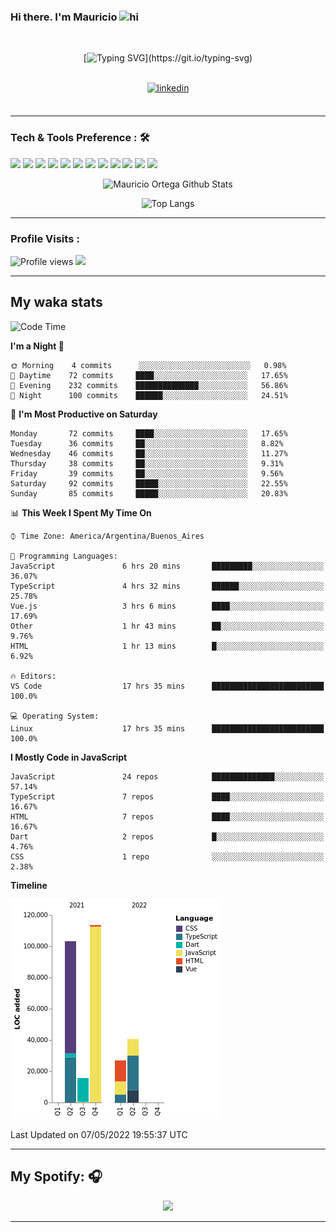 ### Hi there. I'm Mauricio <img src="https://user-images.githubusercontent.com/1303154/88677602-1635ba80-d120-11ea-84d8-d263ba5fc3c0.gif" width="28px" alt="hi">
<br /> 

<div align="center">
  
[![Typing SVG](https://readme-typing-svg.herokuapp.com?size=25&duration=7000&center=true&vCenter=true&width=650&height=40&lines=WELCOME!;My+name+is+Mauricio+Ortega...;I+am+a+Front-End+Developer...;I+hope+you+find+what+you+are+looking+for...;You+have+my+contact+information...;MAY+THE+FORCE+BE+WITH+YOU...)](https://git.io/typing-svg)

</div>
  
<br />

<div align="center">
  
<a href="https://www.linkedin.com/in/mauricio-sebasti%C3%A1n-ortega-71b43788/" target="_blank">
<img src=https://img.shields.io/badge/linkedin-%231E77B5.svg?&style=for-the-badge&logo=linkedin&logoColor=white alt=linkedin style="margin-bottom: 5px;" />
</a>
  
</div>

<br />



<!--
**Nekzus/Nekzus** is a ✨ _special_ ✨ repository because its `README.md` (this file) appears on your GitHub profile.

Here are some ideas to get you started:

- 🔭 I’m currently working on ...
- 🌱 I’m currently learning ...
- 👯 I’m looking to collaborate on ...
- 🤔 I’m looking for help with ...
- 💬 Ask me about ...
- 📫 How to reach me: ...
- 😄 Pronouns: ...
- ⚡ Fun fact: ...
-->

---

### Tech & Tools Preference : 🛠

<img src = "https://img.shields.io/badge/-HTML5-E34F26?style=flat&logo=html5&logoColor=white"> <img src = "https://img.shields.io/badge/-CSS3-1572B6?style=flat&logo=css3&logoColor=white">
<img src="https://img.shields.io/badge/-Bootstrap-563D7C?style=flat&logo=bootstrap&logoColor=white">
<img src="https://img.shields.io/badge/-JavaScript-eed718?style=flat&logo=javascript&logoColor=ffffff">
<img src="https://img.shields.io/badge/-Sass-cc6699?style=flat&logo=sass&logoColor=ffffff">
<img src="https://img.shields.io/badge/-React-000000?style=flat&logo=react&logoColor=00c8ff">
<img src="https://img.shields.io/badge/-Node.js-3C873A?style=flat&logo=Node.js&logoColor=white">
<img src="https://img.shields.io/badge/-Firebase-FFA611?style=flat&logo=firebase&logoColor=FFFFFF">
<img src="http://img.shields.io/badge/-Git-F1502F?style=flat&logo=git&logoColor=FFFFFF">
<img src="http://img.shields.io/badge/-Github-000000?style=flat&logo=github&logoColor=FFFFFF">
<img src="http://img.shields.io/badge/-VS%20Code-007ACC?style=flat&logo=visual%20studio%20code&logoColor=white">
<img src="http://img.shields.io/badge/-Vercel-black?style=flat&logo=vercel&logoColor=white">

<div align="center">
  
![Mauricio Ortega Github Stats](https://github-readme-stats.vercel.app/api?username=Nekzus&show_icons=true&title_color=fff&icon_color=79ff97&text_color=9f9f9f&bg_color=151515)

![Top Langs](https://github-readme-stats.vercel.app/api/top-langs/?username=Nekzus&layout=compact&title_color=fff&icon_color=79ff97&text_color=9f9f9f&bg_color=151515)

</div>
  
---

### Profile Visits :
  
![Profile views](https://gpvc.arturio.dev/Nekzus)  <img src="https://img.shields.io/github/followers/Nekzus?label=Follow" style=" float:left, margin-right:10px" />

---


## My waka stats
<!--START_SECTION:waka-->
![Code Time](http://img.shields.io/badge/Code%20Time-881%20hrs%2045%20mins-blue)

**I'm a Night 🦉** 

```text
🌞 Morning    4 commits      ░░░░░░░░░░░░░░░░░░░░░░░░░   0.98% 
🌆 Daytime    72 commits     ████░░░░░░░░░░░░░░░░░░░░░   17.65% 
🌃 Evening    232 commits    ██████████████░░░░░░░░░░░   56.86% 
🌙 Night      100 commits    ██████░░░░░░░░░░░░░░░░░░░   24.51%

```
📅 **I'm Most Productive on Saturday** 

```text
Monday       72 commits     ████░░░░░░░░░░░░░░░░░░░░░   17.65% 
Tuesday      36 commits     ██░░░░░░░░░░░░░░░░░░░░░░░   8.82% 
Wednesday    46 commits     ██░░░░░░░░░░░░░░░░░░░░░░░   11.27% 
Thursday     38 commits     ██░░░░░░░░░░░░░░░░░░░░░░░   9.31% 
Friday       39 commits     ██░░░░░░░░░░░░░░░░░░░░░░░   9.56% 
Saturday     92 commits     █████░░░░░░░░░░░░░░░░░░░░   22.55% 
Sunday       85 commits     █████░░░░░░░░░░░░░░░░░░░░   20.83%

```


📊 **This Week I Spent My Time On** 

```text
⌚︎ Time Zone: America/Argentina/Buenos_Aires

💬 Programming Languages: 
JavaScript               6 hrs 20 mins       █████████░░░░░░░░░░░░░░░░   36.07% 
TypeScript               4 hrs 32 mins       ██████░░░░░░░░░░░░░░░░░░░   25.78% 
Vue.js                   3 hrs 6 mins        ████░░░░░░░░░░░░░░░░░░░░░   17.69% 
Other                    1 hr 43 mins        ██░░░░░░░░░░░░░░░░░░░░░░░   9.76% 
HTML                     1 hr 13 mins        █░░░░░░░░░░░░░░░░░░░░░░░░   6.92%

🔥 Editors: 
VS Code                  17 hrs 35 mins      █████████████████████████   100.0%

💻 Operating System: 
Linux                    17 hrs 35 mins      █████████████████████████   100.0%

```

**I Mostly Code in JavaScript** 

```text
JavaScript               24 repos            ██████████████░░░░░░░░░░░   57.14% 
TypeScript               7 repos             ████░░░░░░░░░░░░░░░░░░░░░   16.67% 
HTML                     7 repos             ████░░░░░░░░░░░░░░░░░░░░░   16.67% 
Dart                     2 repos             █░░░░░░░░░░░░░░░░░░░░░░░░   4.76% 
CSS                      1 repo              ░░░░░░░░░░░░░░░░░░░░░░░░░   2.38%

```


**Timeline**

![Chart not found](https://raw.githubusercontent.com/Nekzus/Nekzus/main/charts/bar_graph.png) 


 Last Updated on 07/05/2022 19:55:37 UTC
<!--END_SECTION:waka-->

---

## My Spotify: 🎧

<div align="center"><img src="https://spotify-github-profile.vercel.app/api/view?uid=11169970531&cover_image=true&theme=default" /></div>

---
